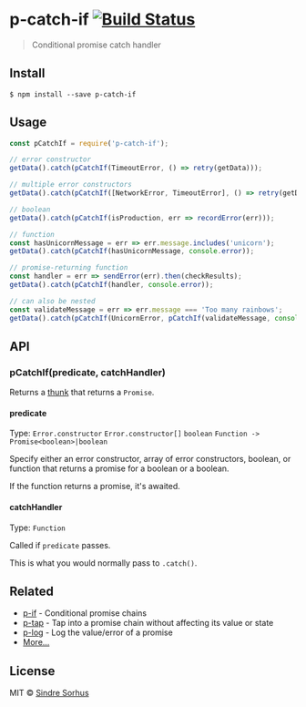 # p-catch-if [![Build Status](https://travis-ci.org/sindresorhus/p-catch-if.svg?branch=master)](https://travis-ci.org/sindresorhus/p-catch-if)

> Conditional promise catch handler


## Install

```
$ npm install --save p-catch-if
```


## Usage

```js
const pCatchIf = require('p-catch-if');

// error constructor
getData().catch(pCatchIf(TimeoutError, () => retry(getData)));

// multiple error constructors
getData().catch(pCatchIf([NetworkError, TimeoutError], () => retry(getData)));

// boolean
getData().catch(pCatchIf(isProduction, err => recordError(err)));

// function
const hasUnicornMessage = err => err.message.includes('unicorn');
getData().catch(pCatchIf(hasUnicornMessage, console.error));

// promise-returning function
const handler = err => sendError(err).then(checkResults);
getData().catch(pCatchIf(handler, console.error));

// can also be nested
const validateMessage = err => err.message === 'Too many rainbows';
getData().catch(pCatchIf(UnicornError, pCatchIf(validateMessage, console.error)));
```


## API

### pCatchIf(predicate, catchHandler)

Returns a [thunk](https://en.m.wikipedia.org/wiki/Thunk) that returns a `Promise`.

#### predicate

Type: `Error.constructor` `Error.constructor[]` `boolean` `Function -> Promise<boolean>|boolean`

Specify either an error constructor, array of error constructors, boolean, or function that returns a promise for a boolean or a boolean.

If the function returns a promise, it's awaited.

#### catchHandler

Type: `Function`

Called if `predicate` passes.

This is what you would normally pass to `.catch()`.


## Related

- [p-if](https://github.com/sindresorhus/p-if) - Conditional promise chains
- [p-tap](https://github.com/sindresorhus/p-tap) - Tap into a promise chain without affecting its value or state
- [p-log](https://github.com/sindresorhus/p-log) - Log the value/error of a promise
- [More…](https://github.com/sindresorhus/promise-fun)


## License

MIT © [Sindre Sorhus](https://sindresorhus.com)
